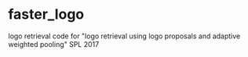 # faster_logo
logo retrieval code for "logo retrieval using logo proposals and adaptive weighted pooling" SPL 2017
